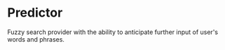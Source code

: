 # Predictor
Fuzzy search provider with the ability to anticipate further input of user's words and phrases.
